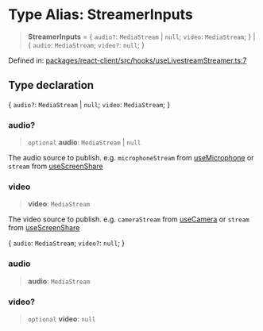 # Type Alias: StreamerInputs

> **StreamerInputs** = \{ `audio?`: `MediaStream` \| `null`; `video`: `MediaStream`; \} \| \{ `audio`: `MediaStream`; `video?`: `null`; \}

Defined in: [packages/react-client/src/hooks/useLivestreamStreamer.ts:7](https://github.com/fishjam-cloud/web-client-sdk/blob/8be0da3efcdce0dec0a98faf77f65b941d4a7757/packages/react-client/src/hooks/useLivestreamStreamer.ts#L7)

## Type declaration

\{ `audio?`: `MediaStream` \| `null`; `video`: `MediaStream`; \}

### audio?

> `optional` **audio**: `MediaStream` \| `null`

The audio source to publish. e.g. `microphoneStream` from [useMicrophone](../functions/useMicrophone.md) or `stream` from [useScreenShare](../functions/useScreenShare.md)

### video

> **video**: `MediaStream`

The video source to publish. e.g. `cameraStream` from [useCamera](../functions/useCamera.md) or `stream` from [useScreenShare](../functions/useScreenShare.md)

\{ `audio`: `MediaStream`; `video?`: `null`; \}

### audio

> **audio**: `MediaStream`

### video?

> `optional` **video**: `null`
